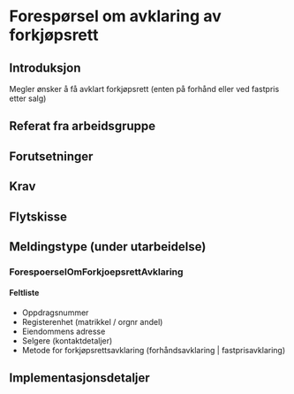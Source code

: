 # Forespørsel om avklaring av forkjøpsrett 
## Introduksjon
Megler ønsker å få avklart forkjøpsrett (enten på forhånd eller ved fastpris etter salg)

## Referat fra arbeidsgruppe 

## Forutsetninger

## Krav  

## Flytskisse

## Meldingstype (under utarbeidelse)
### ForespoerselOmForkjoepsrettAvklaring
#### Feltliste 
* Oppdragsnummer
* Registerenhet (matrikkel / orgnr andel)
* Eiendommens adresse
* Selgere (kontaktdetaljer)
* Metode for forkjøpsrettsavklaring (forhåndsavklaring | fastprisavklaring)

## Implementasjonsdetaljer